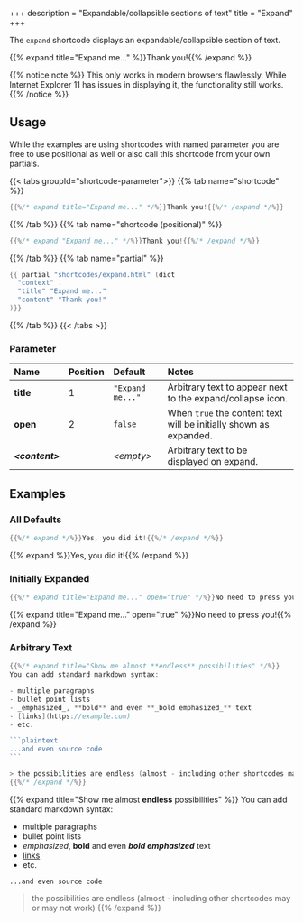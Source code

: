 +++
description = "Expandable/collapsible sections of text"
title = "Expand"
+++

The `expand` shortcode displays an expandable/collapsible section of text.

{{% expand title="Expand me..." %}}Thank you!{{% /expand %}}

{{% notice note %}}
This only works in modern browsers flawlessly. While Internet Explorer 11 has issues in displaying it, the functionality still works.
{{% /notice %}}

## Usage

While the examples are using shortcodes with named parameter you are free to use positional as well or also call this shortcode from your own partials.

{{< tabs groupId="shortcode-parameter">}}
{{% tab name="shortcode" %}}

````go
{{%/* expand title="Expand me..." */%}}Thank you!{{%/* /expand */%}}
````

{{% /tab %}}
{{% tab name="shortcode (positional)" %}}

````go
{{%/* expand "Expand me..." */%}}Thank you!{{%/* /expand */%}}
````

{{% /tab %}}
{{% tab name="partial" %}}

````go
{{ partial "shortcodes/expand.html" (dict
  "context" .
  "title" "Expand me..."
  "content" "Thank you!"
)}}
````

{{% /tab %}}
{{< /tabs >}}

### Parameter

| Name                  | Position | Default          | Notes       |
|:----------------------|:---------|:-----------------|:------------|
| **title**             | 1        | `"Expand me..."` | Arbitrary text to appear next to the expand/collapse icon. |
| **open**              | 2        | `false`          | When `true` the content text will be initially shown as expanded. |
| _**&lt;content&gt;**_ |          | _&lt;empty&gt;_  | Arbitrary text to be displayed on expand. |

## Examples

### All Defaults

````go
{{%/* expand */%}}Yes, you did it!{{%/* /expand */%}}
````

{{% expand %}}Yes, you did it!{{% /expand %}}

### Initially Expanded

````go
{{%/* expand title="Expand me..." open="true" */%}}No need to press you!{{%/* /expand */%}}
````

{{% expand title="Expand me..." open="true" %}}No need to press you!{{% /expand %}}

### Arbitrary Text

````go
{{%/* expand title="Show me almost **endless** possibilities" */%}}
You can add standard markdown syntax:

- multiple paragraphs
- bullet point lists
- _emphasized_, **bold** and even **_bold emphasized_** text
- [links](https://example.com)
- etc.

```plaintext
...and even source code
```

> the possibilities are endless (almost - including other shortcodes may or may not work)
{{%/* /expand */%}}
````

{{% expand title="Show me almost **endless** possibilities" %}}
You can add standard markdown syntax:

- multiple paragraphs
- bullet point lists
- _emphasized_, **bold** and even **_bold emphasized_** text
- [links](https://example.com)
- etc.

```plaintext
...and even source code
```

> the possibilities are endless (almost - including other shortcodes may or may not work)
{{% /expand %}}
